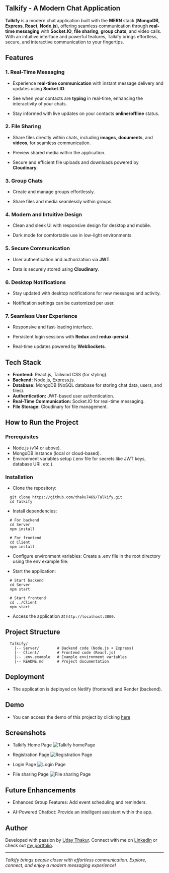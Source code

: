 ## Talkify - A Modern Chat Application

**Talkify** is a modern chat application built with the **MERN** stack (**MongoDB**, **Express**, **React**, **Node.js**), offering seamless communication through **real-time messaging** with **Socket.IO**, **file sharing**, **group chats**, and video calls. With an intuitive interface and powerful features, Talkify brings effortless, secure, and interactive communication to your fingertips.

## Features

### 1. Real-Time Messaging

- Experience **real-time communication** with instant message delivery and updates using **Socket.IO**.

- See when your contacts are **typing** in real-time, enhancing the interactivity of your chats.

- Stay informed with live updates on your contacts **online/offline** status.

### 2. File Sharing

- Share files directly within chats, including **images**, **documents**, and **videos**, for seamless communication.

- Preview shared media within the application.

- Secure and efficient file uploads and downloads powered by **Cloudinary**.

### 3. Group Chats

- Create and manage groups effortlessly.

- Share files and media seamlessly within groups.

### 4. Modern and Intuitive Design

- Clean and sleek UI with responsive design for desktop and mobile.

- Dark mode for comfortable use in low-light environments.

### 5. Secure Communication

- User authentication and authorization via **JWT**.

- Data is securely stored using **Cloudinary**.

### 6. Desktop Notifications

- Stay updated with desktop notifications for new messages and activity.

- Notification settings can be customized per user.

### 7. Seamless User Experience

- Responsive and fast-loading interface.

- Persistent login sessions with **Redux** and **redux-persist**.

- Real-time updates powered by **WebSockets**.

## Tech Stack

- **Frontend:** React.js, Tailwind CSS (for styling).
- **Backend:** Node.js, Express.js.
- **Database:** MongoDB (NoSQL database for storing chat data, users, and files).
- **Authentication:** JWT-based user authentication.
- **Real-Time Communication:** Socket.IO for real-time messaging.
- **File Storage:** Cloudinary for file management.

## How to Run the Project

### Prerequisites

- Node.js (v14 or above).
- MongoDB instance (local or cloud-based).
- Environment variables setup (.env file for secrets like JWT keys, database URI, etc.).

### Installation

- Clone the repository:

```
  git clone https://github.com/thaku7469/Talkify.git
  cd Talkify
```

- Install dependencies:

```
  # For backend
  cd Server
  npm install

  # For frontend
  cd Client
  npm install
```

- Configure environment variables: Create a .env file in the root directory using the env example file:

- Start the application:

```
  # Start backend
  cd Server
  npm start

  # Start frontend
  cd ../Client
  npm start
```

- Access the application at `http://localhost:3000.`

## Project Structure

```
  Talkify/
    |-- Server/        # Backend code (Node.js + Express)
    |-- Client/        # Frontend code (React.js)
    |-- .env.example   # Example environment variables
    |-- README.md      # Project documentation
```

## Deployment

- The application is deployed on Netlify (frontend) and Render (backend).

## Demo

- You can access the demo of this project by clicking [here](https://talkifyin.netlify.app//)

## Screenshots

- Talkify Home Page
  ![Talkify homePage](https://i.imghippo.com/files/vGu8743enU.png)

- Registration Page
  ![Registration Page](https://i.imghippo.com/files/iS5379mBc.png)

- Login Page
  ![Login Page](https://i.imghippo.com/files/Kgib5221bxE.png)

- File sharing Page
  ![File sharing Page](https://i.imghippo.com/files/Jhx9174hAg.png)

## Future Enhancements

- Enhanced Group Features: Add event scheduling and reminders.

- AI-Powered Chatbot: Provide an intelligent assistant within the app.

## Author

Developed with passion by [Uday Thakur](https://github.com/thaku7469 "Github Link"). Connect with me on [LinkedIn](https://www.linkedin.com/in/uday-thakur-7a835620a) or check out [my portfolio](https://www.linkedin.com/in/uday-thakur-7a835620a).

---

_Talkify brings people closer with effortless communication. Explore, connect, and enjoy a modern messaging experience!_
